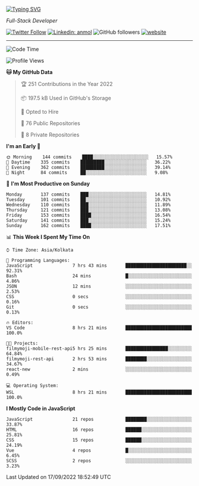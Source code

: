 [![Typing SVG](https://readme-typing-svg.herokuapp.com?lines=HI%2C+I'm+Tonal;I'm+a+MEVN+Stack+Developer)](https://git.io/typing-svg)

<p><em>Full-Stack Developer</em></p>

[![Twitter Follow](https://img.shields.io/twitter/follow/tonalmathew?style=flat)](https://twitter.com/intent/follow?screen_name=tonalmathew)
[![Linkedin: anmol](https://img.shields.io/badge/tonal-mathew?style=flat-square&logo=Linkedin&logoColor=white&link=https://www.linkedin.com/in/tonal-mathew/)](https://www.linkedin.com/in/tonal-mathew/)
![GitHub followers](https://img.shields.io/github/followers/tonalmathew?label=Follow&style=social)
[![website](https://img.shields.io/badge/Website-46a2f1.svg?&style=flat-square&logo=Google-Chrome&logoColor=white&link=http://tonalmathew.github.io/)](http://tonalmathew.github.io/)

---
<!--START_SECTION:waka-->
![Code Time](http://img.shields.io/badge/Code%20Time-721%20hrs%2019%20mins-blue)

![Profile Views](http://img.shields.io/badge/Profile%20Views-1-blue)

**🐱 My GitHub Data** 

> 🏆 251 Contributions in the Year 2022
 > 
> 📦 197.5 kB Used in GitHub's Storage 
 > 
> 💼 Opted to Hire
 > 
> 📜 76 Public Repositories 
 > 
> 🔑 8 Private Repositories  
 > 
**I'm an Early 🐤** 

```text
🌞 Morning    144 commits    ████░░░░░░░░░░░░░░░░░░░░░   15.57% 
🌆 Daytime    335 commits    █████████░░░░░░░░░░░░░░░░   36.22% 
🌃 Evening    362 commits    █████████░░░░░░░░░░░░░░░░   39.14% 
🌙 Night      84 commits     ██░░░░░░░░░░░░░░░░░░░░░░░   9.08%

```
📅 **I'm Most Productive on Sunday** 

```text
Monday       137 commits    ███░░░░░░░░░░░░░░░░░░░░░░   14.81% 
Tuesday      101 commits    ██░░░░░░░░░░░░░░░░░░░░░░░   10.92% 
Wednesday    110 commits    ███░░░░░░░░░░░░░░░░░░░░░░   11.89% 
Thursday     121 commits    ███░░░░░░░░░░░░░░░░░░░░░░   13.08% 
Friday       153 commits    ████░░░░░░░░░░░░░░░░░░░░░   16.54% 
Saturday     141 commits    ███░░░░░░░░░░░░░░░░░░░░░░   15.24% 
Sunday       162 commits    ████░░░░░░░░░░░░░░░░░░░░░   17.51%

```


📊 **This Week I Spent My Time On** 

```text
⌚︎ Time Zone: Asia/Kolkata

💬 Programming Languages: 
JavaScript               7 hrs 43 mins       ███████████████████████░░   92.31% 
Bash                     24 mins             █░░░░░░░░░░░░░░░░░░░░░░░░   4.86% 
JSON                     12 mins             ░░░░░░░░░░░░░░░░░░░░░░░░░   2.53% 
CSS                      0 secs              ░░░░░░░░░░░░░░░░░░░░░░░░░   0.16% 
Git                      0 secs              ░░░░░░░░░░░░░░░░░░░░░░░░░   0.13%

🔥 Editors: 
VS Code                  8 hrs 21 mins       █████████████████████████   100.0%

🐱‍💻 Projects: 
filmymoji-mobile-rest-api5 hrs 25 mins       ████████████████░░░░░░░░░   64.84% 
filmymoji-rest-api       2 hrs 53 mins       ████████░░░░░░░░░░░░░░░░░   34.67% 
react-new                2 mins              ░░░░░░░░░░░░░░░░░░░░░░░░░   0.49%

💻 Operating System: 
WSL                      8 hrs 21 mins       █████████████████████████   100.0%

```

**I Mostly Code in JavaScript** 

```text
JavaScript               21 repos            ████████░░░░░░░░░░░░░░░░░   33.87% 
HTML                     16 repos            ██████░░░░░░░░░░░░░░░░░░░   25.81% 
CSS                      15 repos            ██████░░░░░░░░░░░░░░░░░░░   24.19% 
Vue                      4 repos             █░░░░░░░░░░░░░░░░░░░░░░░░   6.45% 
SCSS                     2 repos             ░░░░░░░░░░░░░░░░░░░░░░░░░   3.23%

```



 Last Updated on 17/09/2022 18:52:49 UTC
<!--END_SECTION:waka-->
